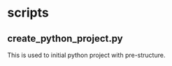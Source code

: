 # scripts


## create_python_project.py

This is used to initial python project with pre-structure.
